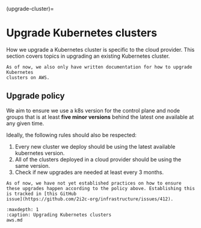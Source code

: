 (upgrade-cluster)=
# Upgrade Kubernetes clusters

How we upgrade a Kubernetes cluster is specific to the cloud provider. This
section covers topics in upgrading an existing Kubernetes cluster.

```{warning}
As of now, we also only have written documentation for how to upgrade Kubernetes
clusters on AWS.
```

## Upgrade policy

We aim to ensure we use a k8s version for the control plane and node groups that is at least **five minor versions** behind the latest one available at any given time.

Ideally, the following rules should also be respected:

1. Every new cluster we deploy should be using the latest available kubernetes version.
1. All of the clusters deployed in a cloud provider should be using the same version.
1. Check if new upgrades are needed at least every 3 months.


```{warning}
As of now, we have not yet established practices on how to ensure these upgrades happen according to the policy above. Establishing this is tracked in [this GitHub
issue](https://github.com/2i2c-org/infrastructure/issues/412).
```

```{toctree}
:maxdepth: 1
:caption: Upgrading Kubernetes clusters
aws.md
```
